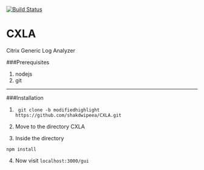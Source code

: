 [![Build Status](https://semaphoreci.com/api/v1/projects/6b0be2a6-0da9-4a20-991a-7373628354d0/663555/badge.svg)](https://semaphoreci.com/shakdwipeea/cxla)

# CXLA
Citrix Generic Log Analyzer



###Prerequisites

1. nodejs
2. git 

----------

###Installation

1. ``` git clone -b modifiedhighlight https://github.com/shakdwipeea/CXLA.git```

2. Move to the directory CXLA

3. Inside the directory
```
npm install
```
4. Now visit ```localhost:3000/gui```